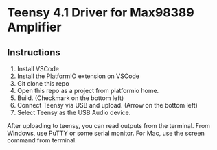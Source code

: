 # Teensy 4.1 Driver for Max98389 Amplifier 

## Instructions
1. Install VSCode
2. Install the PlatformIO extension on VSCode
3. Git clone this repo
4. Open this repo as a project from platformio home.
5. Build. (Checkmark on the bottom left)
6. Connect Teensy via USB and upload. (Arrow on the bottom left)
7. Select Teensy as the USB Audio device.

After uploading to teensy, you can read outputs from the terminal. From Windows, use PuTTY or some serial monitor. For Mac, use the screen command from terminal.
